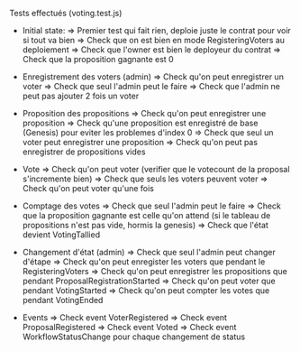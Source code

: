
Tests effectués (voting.test.js)
 - Initial state:
        => Premier test qui fait rien, deploie juste le contrat pour voir si tout va bien
        => Check que on est bien en mode RegisteringVoters au deploiement
        => Check que l'owner est bien le deployeur du contrat
        => Check que la proposition gagnante est 0

 - Enregistrement des voters (admin)
	=> Check qu'on peut enregistrer un voter
	=> Check que seul l'admin peut le faire
	=> Check que l'admin ne peut pas ajouter 2 fois un voter
	
 - Proposition des propositions
	=> Check qu'on peut enregistrer une proposition
	=> Check qu'une proposition est enregistré de base (Genesis) pour eviter les problemes d'index 0
	=> Check que seul un voter peut enregistrer une proposition
	=> Check qu'on peut pas enregistrer de propositions vides

 - Vote
	=> Check qu'on peut voter (verifier que le votecount de la proposal s'incremente bien)
        => Check que seuls les voters peuvent voter
        => Check qu'on peut voter qu'une fois

 - Comptage des votes
	=> Check que seul l'admin peut le faire
	=> Check que la proposition gagnante est celle qu'on attend (si le tableau de propositions n'est pas vide, hormis la genesis)
	=> Check que l'état devient VotingTallied

 - Changement d'état (admin)
        => Check que seul l'admin peut changer d'étape
	=> Check qu'on peut enregister les voters que pendant le RegisteringVoters
	=> Check qu'on peut enregistrer les propositions que pendant ProposalRegistrationStarted
	=> Check qu'on peut voter que pendant VotingStarted
	=> Check qu'on peut compter les votes que pendant VotingEnded

 - Events
	=> Check event VoterRegistered
	=> Check event ProposalRegistered
	=> Check event Voted
	=> Check event WorkflowStatusChange pour chaque changement de status

	
